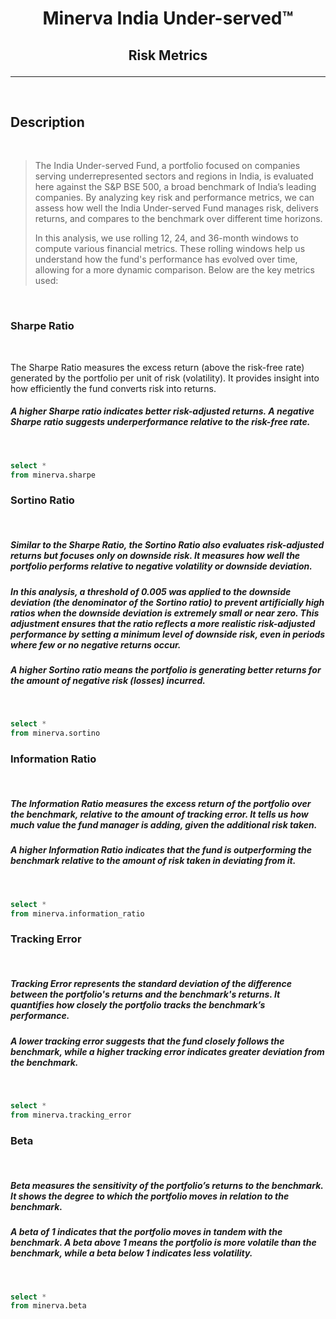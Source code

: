 # <p style="text-align:center"> Minerva India Under-served™ </p>


## <p style="text-align:center"> Risk Metrics </p>
---

<br>


## **Description**

<br>

>The India Under-served Fund, a portfolio focused on companies serving underrepresented sectors and regions in India, is evaluated here against the S&P BSE 500, a broad benchmark of India’s leading companies. By analyzing key risk and performance metrics, we can assess how well the India Under-served Fund manages risk, delivers returns, and compares to the benchmark over different time horizons.
>
>In this analysis, we use rolling 12, 24, and 36-month windows to compute various financial metrics. These rolling windows help us understand how the fund's performance has evolved over time, allowing for a more dynamic comparison. Below are the key metrics used:

<br>


### **Sharpe Ratio**

<br>

 The Sharpe Ratio measures the excess return (above the risk-free rate) generated by the portfolio per unit of risk (volatility). It provides insight into how efficiently the fund converts risk into returns.


##### A higher Sharpe ratio indicates better risk-adjusted returns. A negative Sharpe ratio suggests underperformance relative to the risk-free rate.

<br>

```sql sharpe
select *
from minerva.sharpe
```

<LineChart
    data={sharpe}
    x="Date"
    y="Value"
    series="Rolling_Period"
    yAxisTitle='Sharpe Ratio'
    yFmt=num2
/>


### **Sortino Ratio**

<br>

##### Similar to the Sharpe Ratio, the Sortino Ratio also evaluates risk-adjusted returns but focuses only on downside risk. It measures how well the portfolio performs relative to negative volatility or downside deviation. 

##### In this analysis, a threshold of 0.005 was applied to the downside deviation (the denominator of the Sortino ratio) to prevent artificially high ratios when the downside deviation is extremely small or near zero. This adjustment ensures that the ratio reflects a more realistic risk-adjusted performance by setting a minimum level of downside risk, even in periods where few or no negative returns occur.

##### A higher Sortino ratio means the portfolio is generating better returns for the amount of negative risk (losses) incurred.

<br>

```sql sortino
select *
from minerva.sortino
```

<LineChart
    data={sortino}
    x="Date"
    y="Value"
    series="Rolling_Period"
    yAxisTitle='Sortino Ratio'
    yFmt=num2
/>


### **Information Ratio**

<br>

##### The Information Ratio measures the excess return of the portfolio over the benchmark, relative to the amount of tracking error. It tells us how much value the fund manager is adding, given the additional risk taken.

##### A higher Information Ratio indicates that the fund is outperforming the benchmark relative to the amount of risk taken in deviating from it.

<br>

```sql information_ratio
select *
from minerva.information_ratio
```

<LineChart
    data={information_ratio}
    x="Date"
    y="Value"
    series="Rolling_Period"
    yAxisTitle='Information Ratio'
    yFmt=num2
/>


### **Tracking Error**

<br>

#####  Tracking Error represents the standard deviation of the difference between the portfolio's returns and the benchmark's returns. It quantifies how closely the portfolio tracks the benchmark’s performance.

##### A lower tracking error suggests that the fund closely follows the benchmark, while a higher tracking error indicates greater deviation from the benchmark.

<br>

```sql tracking_error
select *
from minerva.tracking_error
```

<LineChart
    data={tracking_error}
    x="Date"
    y="Value"
    series="Rolling_Period"
    yAxisTitle='Tracking Error'
    yFmt=num2
/>

### **Beta**

<br>

##### Beta measures the sensitivity of the portfolio’s returns to the benchmark. It shows the degree to which the portfolio moves in relation to the benchmark.

##### A beta of 1 indicates that the portfolio moves in tandem with the benchmark. A beta above 1 means the portfolio is more volatile than the benchmark, while a beta below 1 indicates less volatility.

<br>

```sql beta
select *
from minerva.beta
```

<LineChart 
    data={beta}
    x="Date"
    y="Value"
    series="Rolling_Period"
    yAxisTitle='Beta'
    yFmt=num2
/>
